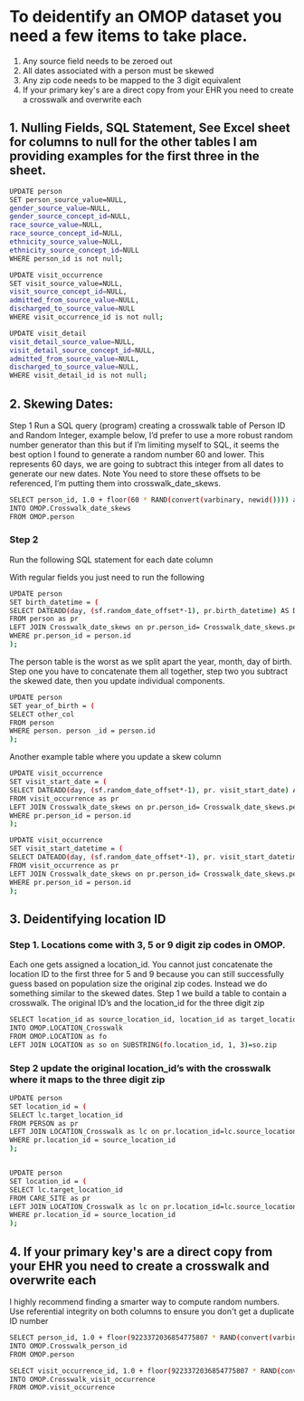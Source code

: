 # To deidentify an OMOP dataset you need a few items to take place. 

1.	Any source field needs to be zeroed out
2.	All dates associated with a person must be skewed
3.	Any zip code needs to be mapped to the 3 digit equivalent
4.	If your primary key's are a direct copy from your EHR you need to create a crosswalk and overwrite each


## 1. Nulling Fields, SQL Statement, See Excel sheet for columns to null for the other tables I am providing examples for the first three in the sheet.

```bash
UPDATE person
SET person_source_value=NULL,
gender_source_value=NULL,
gender_source_concept_id=NULL,
race_source_value=NULL,
race_source_concept_id=NULL,
ethnicity_source_value=NULL,
ethnicity_source_concept_id=NULL
WHERE person_id is not null;

UPDATE visit_occurrence
SET visit_source_value=NULL,
visit_source_concept_id=NULL,
admitted_from_source_value=NULL,
discharged_to_source_value=NULL
WHERE visit_occurrence_id is not null;

UPDATE visit_detail
visit_detail_source_value=NULL,
visit_detail_source_concept_id=NULL,
admitted_from_source_value=NULL,
discharged_to_source_value=NULL,
WHERE visit_detail_id is not null;
```

## 2. Skewing Dates:

Step 1 Run a SQL query (program) creating a crosswalk table of Person ID and Random Integer, example below, I’d prefer to use a more robust random number generator than this but if I’m limiting myself to SQL, it seems the best option I found to generate a random number 60 and lower. This represents 60 days, we are going to subtract this integer from all dates to generate our new dates. Note You need to store these offsets to be referenced, I’m putting them into crosswalk_date_skews.

```bash
SELECT person_id, 1.0 + floor(60 * RAND(convert(varbinary, newid()))) as random_date_offset
INTO OMOP.Crosswalk_date_skews
FROM OMOP.person
```

### Step 2

Run the following SQL statement for each date column

With regular fields you just need to run the following

```bash
UPDATE person
SET birth_datetime = (
SELECT DATEADD(day, (sf.random_date_offset*-1), pr.birth_datetime) AS DateAdd;
FROM person as pr
LEFT JOIN Crosswalk_date_skews on pr.person_id= Crosswalk_date_skews.person_id as sf
WHERE pr.person_id = person.id
);
```

The person table is the worst as we split apart the year, month, day of birth. Step one you have to concatenate them all together, step two you subtract the skewed date, then you update individual components. 

```bash
UPDATE person
SET year_of_birth = (
SELECT other_col
FROM person
WHERE person. person _id = person.id
);
```

Another example table where you update a skew column

```bash
UPDATE visit_occurrence
SET visit_start_date = (
SELECT DATEADD(day, (sf.random_date_offset*-1), pr. visit_start_date) AS DateAdd;
FROM visit_occurrence as pr
LEFT JOIN Crosswalk_date_skews on pr.person_id= Crosswalk_date_skews.person_id as sf
WHERE pr.person_id = person.id
);

UPDATE visit_occurrence
SET visit_start_datetime = (
SELECT DATEADD(day, (sf.random_date_offset*-1), pr. visit_start_datetime) AS DateAdd;
FROM visit_occurrence as pr
LEFT JOIN Crosswalk_date_skews on pr.person_id= Crosswalk_date_skews.person_id as sf
WHERE pr.person_id = person.id
);
```



## 3. Deidentifying location ID

### Step 1. Locations come with 3, 5 or 9 digit zip codes in OMOP. 
Each one gets assigned a location_id. You cannot just concatenate the location ID to the first three for 5 and 9 because you can still successfully guess based on population size the original zip codes. Instead we do something similar to the skewed dates. Step 1 we build a table to contain a crosswalk. The original ID’s and the location_id for the three digit zip

```bash
SELECT location_id as source_location_id, location_id as target_location_id
INTO OMOP.LOCATION_Crosswalk
FROM OMOP.LOCATION as fo
LEFT JOIN LOCATION as so on SUBSTRING(fo.location_id, 1, 3)=so.zip
```


### Step 2 update the original location_id’s with the crosswalk where it maps to the three digit zip

```bash
UPDATE person
SET location_id = (
SELECT lc.target_location_id
FROM PERSON as pr
LEFT JOIN LOCATION_Crosswalk as lc on pr.location_id=lc.source_location_id
WHERE pr.location_id = source_location_id
);


UPDATE person
SET location_id = (
SELECT lc.target_location_id
FROM CARE_SITE as pr
LEFT JOIN LOCATION_Crosswalk as lc on pr.location_id=lc.source_location_id
WHERE pr.location_id = source_location_id
);
```

## 4.  If your primary key's are a direct copy from your EHR you need to create a crosswalk and overwrite each


I highly recommend finding a smarter way to compute random numbers. Use referential integrity on both columns to ensure you don't get a duplicate ID number

```bash
SELECT person_id, 1.0 + floor(9223372036854775807 * RAND(convert(varbinary, newid()))) as random_generated_person_id
INTO OMOP.Crosswalk_person_id
FROM OMOP.person

SELECT visit_occurrence_id, 1.0 + floor(9223372036854775807 * RAND(convert(varbinary, newid()))) as random_generated_visit_id
INTO OMOP.Crosswalk_visit_occurrence
FROM OMOP.visit_occurrence
```
